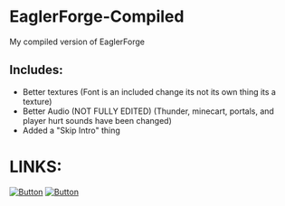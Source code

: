 # EaglerForge-Compiled
My compiled version of EaglerForge

## Includes: 
  - Better textures (Font is an included change its not its own thing its a texture)
  - Better Audio (NOT FULLY EDITED) (Thunder, minecart, portals, and player hurt sounds have been changed)
  - Added a "Skip Intro" thing

# LINKS: 

   [![Button](https://img.shields.io/badge/Main%20Link-blue)](https://rawcdn.githack.com/jeb1399/EaglerForge-Compiled/457b50f1f972d84a4304dd2ee461484126ab4ec8/index.html)
   [![Button](https://img.shields.io/badge/Alternative%20Link-blue)](https://raw.githack.com/jeb1399/EaglerForge-Compiled/main/index.html)

